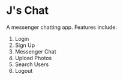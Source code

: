 # J's Chat
A messenger chatting app.
Features include:
1. Login
2. Sign Up
3. Messenger Chat
4. Upload Photos
5. Search Users
6. Logout
